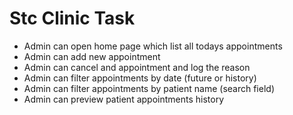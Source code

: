 # Stc Clinic Task

-	Admin can open home page which list all todays appointments 
-	Admin can add new appointment
-	Admin can cancel and appointment and log the reason
-	Admin can filter appointments by date (future or history)
-	Admin can filter appointments by patient name (search field)
-	Admin can preview patient appointments history 
